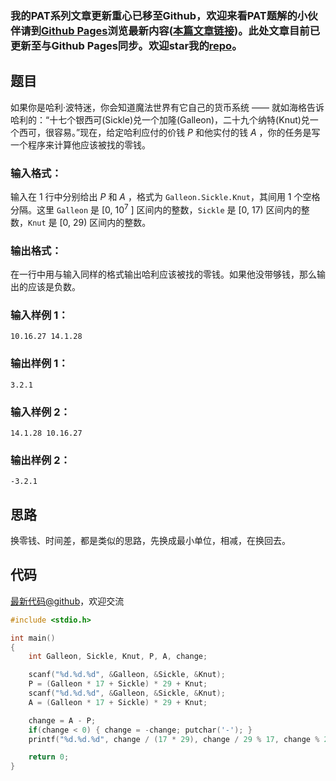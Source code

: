 ### 我的PAT系列文章更新重心已移至Github，欢迎来看PAT题解的小伙伴请到[Github Pages](https://oliverlew.github.io/PAT)浏览最新内容([本篇文章链接](https://oliverlew.github.io/PAT/Basic/1037.html))。此处文章目前已更新至与Github Pages同步。欢迎star我的[repo](https://github.com/OliverLew/PAT)。

## 题目

如果你是哈利·波特迷，你会知道魔法世界有它自己的货币系统 ——
就如海格告诉哈利的：“十七个银西可(Sickle)兑一个加隆(Galleon)，二十九个纳特(Knut)兑一个西可，很容易。”现在，给定哈利应付的价钱
$P$ 和他实付的钱 $A$ ，你的任务是写一个程序来计算他应该被找的零钱。

### 输入格式：

输入在 1 行中分别给出 $P$ 和 $A$ ，格式为 `Galleon.Sickle.Knut`，其间用 1 个空格分隔。这里 `Galleon` 是
[0, $10^7$ ] 区间内的整数，`Sickle` 是 [0, 17) 区间内的整数，`Knut` 是 [0, 29) 区间内的整数。

### 输出格式：

在一行中用与输入同样的格式输出哈利应该被找的零钱。如果他没带够钱，那么输出的应该是负数。

### 输入样例 1：

    
    
    10.16.27 14.1.28
    

### 输出样例 1：

    
    
    3.2.1
    

### 输入样例 2：

    
    
    14.1.28 10.16.27
    

### 输出样例 2：

    
    
    -3.2.1
    



## 思路


换零钱、时间差，都是类似的思路，先换成最小单位，相减，在换回去。

## 代码

[最新代码@github](https://github.com/OliverLew/PAT/blob/master/PATBasic/1037.c)，欢迎交流
```c
#include <stdio.h>

int main()
{
    int Galleon, Sickle, Knut, P, A, change;

    scanf("%d.%d.%d", &Galleon, &Sickle, &Knut);
    P = (Galleon * 17 + Sickle) * 29 + Knut;
    scanf("%d.%d.%d", &Galleon, &Sickle, &Knut);
    A = (Galleon * 17 + Sickle) * 29 + Knut;

    change = A - P;
    if(change < 0) { change = -change; putchar('-'); }
    printf("%d.%d.%d", change / (17 * 29), change / 29 % 17, change % 29);

    return 0;
}
```